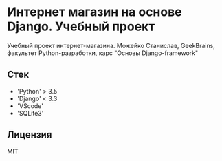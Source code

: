 # Интернет магазин на основе Django. Учебный проект

Учебный проект интернет-магазина. Можейко Станислав, GeekBrains, факультет Python-разработки, карс "Основы Django-framework"

## Стек

* 'Python' > 3.5
* 'Django' < 3.3
* 'VScode'
* 'SQLite3'

## Лицензия

MIT
